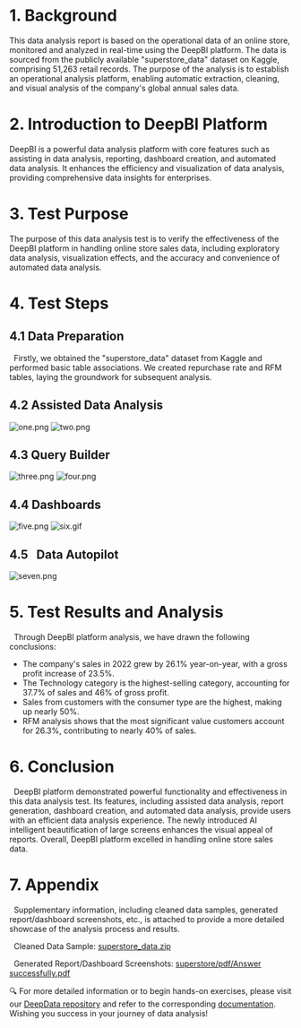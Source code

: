 # 1. Background
 
 This data analysis report is based on the operational data of an online store, monitored and analyzed in real-time using the DeepBI platform. The data is sourced from the publicly available "superstore_data" dataset on Kaggle, comprising 51,263 retail records. The purpose of the analysis is to establish an operational analysis platform, enabling automatic extraction, cleaning, and visual analysis of the company's global annual sales data.
# 2. Introduction to DeepBI Platform
  
DeepBI is a powerful data analysis platform with core features such as assisting in data analysis, reporting, dashboard creation, and automated data analysis. It enhances the efficiency and visualization of data analysis, providing comprehensive data insights for enterprises.
# 3. Test Purpose

The purpose of this data analysis test is to verify the effectiveness of the DeepBI platform in handling online store sales data, including exploratory data analysis, visualization effects, and the accuracy and convenience of automated data analysis.
# 4. Test Steps
## 4.1  Data Preparation

  Firstly, we obtained the "superstore_data" dataset from Kaggle and performed basic table associations. We created repurchase rate and RFM tables, laying the groundwork for subsequent analysis.
## 4.2  Assisted Data Analysis
![one.png](./img/one.png)
![two.png](./img/two.png)
## 4.3 Query Builder
![three.png](./img/three.png)
![four.png](./img/four.png)
## 4.4 Dashboards
![five.png](./img/five.png)
![six.gif](./img/six.gif)
## 4.5   Data Autopilot
![seven.png](./img/seven.png)
# 5. Test Results and Analysis

  Through DeepBI platform analysis, we have drawn the following conclusions:
- The company's sales in 2022 grew by 26.1% year-on-year, with a gross profit increase of 23.5%.
- The Technology category is the highest-selling category, accounting for 37.7% of sales and 46% of gross profit.
- Sales from customers with the consumer type are the highest, making up nearly 50%.
- RFM analysis shows that the most significant value customers account for 26.3%, contributing to nearly 40% of sales.
# 6. Conclusion

  DeepBI platform demonstrated powerful functionality and effectiveness in this data analysis test. Its features, including assisted data analysis, report generation, dashboard creation, and automated data analysis, provide users with an efficient data analysis experience. The newly introduced AI intelligent beautification of large screens enhances the visual appeal of reports. Overall, DeepBI platform excelled in handling online store sales data.
# 7. Appendix

  Supplementary information, including cleaned data samples, generated report/dashboard screenshots, etc., is attached to provide a more detailed showcase of the analysis process and results.

  Cleaned Data Sample:
[superstore_data.zip](./data/superstore_data.zip)

  Generated Report/Dashboard Screenshots:
[superstore/pdf/Answer successfully.pdf](./pdf/Answer%20successfully.pdf)
  

🔍 For more detailed information or to begin hands-on exercises, please visit our [DeepData repository](https://github.com/DeepInsight-AI/DeepData) and refer to the corresponding [documentation](https://deepthought.feishu.cn/wiki/space/7323090769442193412?ccm_open_type=lark_wiki_spaceLink&open_tab_from=wiki_home). Wishing you success in your journey of data analysis!